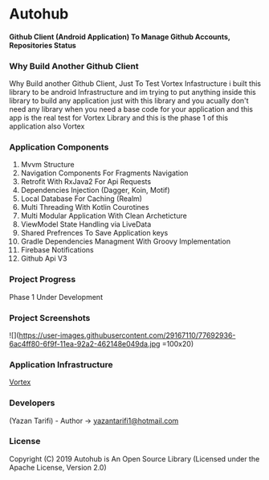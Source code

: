 # Autohub
#### Github Client (Android Application) To Manage Github Accounts, Repositories Status

### Why Build Another Github Client
Why Build another Github Client, Just To Test Vortex Infastructure i built this library to be android Infrastructure and im trying to put anything inside this library to build any application just with this library and you acually don't need any library when you need a base code for your application and this app is the real test for Vortex Library and this is the phase 1 of this application also Vortex


### Application Components

1. Mvvm Structure
2. Navigation Components For Fragments Navigation
3. Retrofit With RxJava2 For Api Requests
4. Dependencies Injection (Dagger, Koin, Motif)
5. Local Database For Caching (Realm)
6. Multi Threading With Kotlin Courotines
7. Multi Modular Application With Clean Archeticture
8. ViewModel State Handling via LiveData
9. Shared Prefrences To Save Application keys
10. Gradle Dependencies Managment With Groovy Implementation
11. Firebase Notifications
12. Github Api V3

### Project Progress

Phase 1
Under Development

### Project Screenshots

![](https://user-images.githubusercontent.com/29167110/77692936-6ac4ff80-6f9f-11ea-92a2-462148e049da.jpg =100x20)


### Application Infrastructure

[Vortex](https://github.com/Yazan98/Vortex)

### Developers

(Yazan Tarifi) - Author -> yazantarifi1@hotmail.com

### License

Copyright (C) 2019 Autohub is An Open Source Library (Licensed under the Apache License, Version 2.0)

